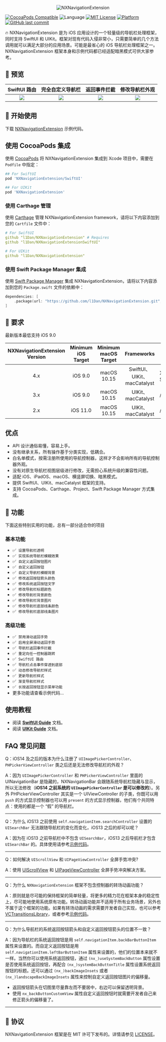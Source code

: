 <p align="center" >
  <img src="https://raw.githubusercontent.com/l1Dan/NXNavigationExtension/main/Snapshots/Slogan.png" alt="NXNavigationExtension" title="NXNavigationExtension">
</p>

[![CocoaPods Compatible](https://img.shields.io/cocoapods/v/NXNavigationExtension.svg?style=flat)](https://img.shields.io/cocoapods/v/NXNavigationExtension.svg) ![Language](https://img.shields.io/github/languages/top/l1dan/NXNavigationExtension.svg?style=flat) [![MIT License](https://img.shields.io/github/license/l1dan/NXNavigationExtension.svg?style=flat)](https://opensource.org/licenses/mit-license.php) [![Platform](https://img.shields.io/cocoapods/p/NXNavigationExtension.svg?style=flat)](https://github.com/l1Dan/NXNavigationExtension/blob/main/README.md) [![GitHub last commit](https://img.shields.io/github/last-commit/l1Dan/NXNavigationExtension.svg?style=flat)](https://img.shields.io/github/last-commit/l1Dan/NXNavigationExtension)

🔥 NXNavigationExtension 是为 iOS 应用设计的一个轻量级的导航栏处理框架，同时支持 SwiftUI 和 UIKit。框架对现有代码入侵非常小，只需要简单的几个方法调用就可以满足大部分的应用场景。可能是最省心的 iOS 导航栏处理框架之一。NXNavigationExtension 框架本身和示例代码都已经适配暗黑模式可供大家参考。

## 🎉 预览

[1]: https://raw.githubusercontent.com/l1Dan/NXNavigationExtension/main/Snapshots/Preview1.gif
[2]: https://raw.githubusercontent.com/l1Dan/NXNavigationExtension/main/Snapshots/Preview2.gif
[3]: https://raw.githubusercontent.com/l1Dan/NXNavigationExtension/main/Snapshots/Preview3.gif
[4]: https://raw.githubusercontent.com/l1Dan/NXNavigationExtension/main/Snapshots/Preview4.gif

| SwiftUI 路由 | 完全自定义导航栏 | 返回事件拦截 | 修改导航栏外观 |
| :----------: | :--------------: | :----------: | :------------: |
|    ![][1]    |      ![][2]      |    ![][3]    |     ![][4]     |

## 🌟 开始使用

下载 [NXNavigationExtension](https://github.com/l1Dan/NXNavigationExtension/archive/refs/heads/main.zip) 示例代码。

## 使用 CocoaPods 集成

使用 [CocoaPods](https://cocoapods.org/) 将 NXNavigationExtension 集成到 Xcode 项目中，需要在 `Podfile` 中指定：

```ruby
## For SwiftUI
pod 'NXNavigationExtension/SwiftUI'

## For UIKit
pod 'NXNavigationExtension'
```

### 使用 Carthage 管理

使用 [Carthage](https://github.com/Carthage/Carthage) 管理 NXNavigationExtension framework，请将以下内容添加到您的 `Cartfile` 文件中：

```yaml
# For SwiftUI
github "l1Dan/NXNavigationExtension" # Requires
github "l1Dan/NXNavigationExtensionSwiftUI"

# For UIKit
github "l1Dan/NXNavigationExtension"

```

### 使用 Swift Package Manager 集成

使用 [Swift Package Manager](https://swift.org/package-manager/) 集成 NXNavigationExtension，请将以下内容添加到您的 `Package.swift` 文件的依赖中：

```swift
dependencies: [
    .package(url: "https://github.com/l1Dan/NXNavigationExtension.git", .upToNextMajor(from: "4.0.2"))
]
```

## 🌈 要求

最新版本最低支持 iOS 9.0

| NXNavigationExtension Version | Minimum iOS Target | Minimum macOS Target |         Frameworks          | Note                 |
| :---------------------------: | :----------------: | :------------------: | :-------------------------: | -------------------- |
|              4.x              |      iOS 9.0       |     macOS 10.15      | SwiftUI、UIKit、macCatalyst | Xcode13、SwiftUI 2.0 |
|              3.x              |      iOS 9.0       |     macOS 10.15      |     UIKit、macCatalyst      | /                    |
|              2.x              |      iOS 11.0      |     macOS 10.15      |     UIKit、macCatalyst      | /                    |

## 优点

- API 设计通俗易懂，容易上手。
- 没有继承关系，所有操作基于分类实现，低耦合。
- 白名单模式，按需注册所使用的导航控制器，这样才不会影响所有的导航控制器外观。
- 没有对原生导航栏视图层级进行修改，无需担心系统升级的兼容性问题。
- 适配 iOS、iPadOS、macOS、横竖屏切换、暗黑模式。
- 提供 SwiftUI、UIKit、macCatalyst 框架的支持。
- 支持 CocoaPods、Carthage、Project、Swift Package Manager 方式集成。

## 👏 功能

下面这些特别实用的功能，总有一部分适合你的项目

### 基本功能

- ✅` 设置导航栏透明`
- ✅` 实现系统导航栏模糊效果`
- ✅` 自定义返回按钮图片`
- ✅` 自定义返回按钮`
- ✅` 自定义导航栏模糊背景`
- ✅` 修改返回按钮箭头颜色`
- ✅` 修改系统返回按钮文字`
- ✅` 修改导航栏标题颜色`
- ✅` 修改导航栏背景颜色`
- ✅` 修改导航栏背景图片`
- ✅` 修改导航栏底部线条颜色`
- ✅` 修改导航栏底部线条图片`

### 高级功能

- ✅` 禁用滑动返回手势`
- ✅` 启用全屏滑动返回手势`
- ✅` 导航栏返回事件拦截`
- ✅` 重定向任一控制器跳转`
- ✅` SwiftUI 路由`
- ✅` 导航栏点击事件穿透到底部`
- ✅` 动态修改导航栏样式`
- ✅` 更新导航栏样式`
- ✅` 渐变导航栏样式`
- ✅` 长按返回按钮显示菜单功能`
- 更多功能请查看示例代码...

## 使用教程

- 阅读 [**SwiftUI Guide**](https://github.com/l1Dan/NXNavigationExtension/blob/main/Documentation/NXNavigationExtensionSwiftUI.md) 文档。
- 阅读 [**UIKit Guide**](https://github.com/l1Dan/NXNavigationExtension/blob/main/Documentation/NXNavigationExtensionUIKit.md) 文档。

## FAQ 常见问题

Q：iOS14 及之后的版本为什么注册了 `UIImagePickerController`、`PHPickerViewController` 类之后还是无法修改导航栏的外观？

A：因为 `UIImagePickerController` 和 `PHPickerViewController` 里面的 UINavigationBar 是隐藏的，NXNavigationBar 会跟随系统导航栏隐藏与显示，所以无法修改（**iOS14 之前系统的 `UIImagePickerController` 是可以修改的**）。另外 PHPickerViewController 其实是一个 UIViewController 的子类，你既可以用 `push` 的方式显示控制器也可以用 `present` 的方式显示控制器，他们有个共同特点：使用的都是一个 “假” 的导航栏。

---

Q：为什么 iOS13 之前使用 `self.navigationItem.searchController` 设置的 `UISearchBar` 无法跟随导航栏的变化而变化，iOS13 之后的却可以呢？

A：因为在 iOS13 之前导航栏中不包含 `UISearchBar`，iOS13 之后导航栏才包含 `UISearchBar` 的。具体使用请参考[示例代码](https://github.com/l1Dan/NXNavigationExtension/blob/main/Examples/Shared/UIKit/Feature/FeatureTableViewController.swift)。

---

Q：如何解决 `UIScrollView` 和 `UIPageViewController` 全屏手势冲突?

A：使用 [UIScrollView](https://github.com/l1Dan/NXNavigationExtension/blob/main/Examples/Shared/UIKit/Feature/FullPopGesture_ScrollView.swift) 和 [UIPageViewController](https://github.com/l1Dan/NXNavigationExtension/blob/main/Examples/Shared/UIKit/Feature/FullPopGesture_PageViewController.swift) 全屏手势冲突解决方案。

---

Q：为什么 `NXNavigationExtension` 框架不包含控制器的转场动画功能？

A：原则就是尽可能的保持框架的简单轻量，将更多的精力花在框架本身的稳定性上，尽可能地使用系统原有功能。转场动画功能并不适用于所有业务场景，另外也不属于这个框架的功能。如果有转场动画的需求需要开发者自己实现，也可以参考[VCTransitionsLibrary](https://github.com/ColinEberhardt/VCTransitionsLibrary)，或者参考[示例代码](https://github.com/l1Dan/NXNavigationExtension/blob/main/Examples/Shared/UIKit/Feature/Drawer/DrawerViewController.swift)。

---

Q：为什么导航栏的系统返回按钮箭头和自定义返回按钮箭头的位置不一致？

A：因为导航栏的系统返回按钮是用 `self.navigationItem.backBarButtonItem` 属性来设置的。而自定义返回按钮是用 `self.navigationItem.leftBarButtonItem` 属性来设置的，他们的位置本来就不一样。当然你可以使用系统返回按钮，通过 `(nx_)useSystemBackButton` 属性设置是否使用系统返回按钮，再配合 `(nx_)systemBackButtonTitle` 属性设置系统返回按钮的标题。还可以通过 `(nx_)backImageInsets` 或者 `(nx_)landscapeBackImageInsets` 属性来控制自定义返回按钮图片的偏移量。

- 返回按钮箭头在切图里尽量靠左而不要居中，右边可以保留透明背景。
- 使用 `nx_backButtonCustomView` 属性自定义返回按钮时就需要开发者自己来修正箭头的偏移量了。

---

## 📄 协议

NXNavigationExtension 框架是在 MIT 许可下发布的。详情请参见 [LICENSE](https://github.com/l1Dan/NXNavigationExtension/blob/main/LICENSE)。

